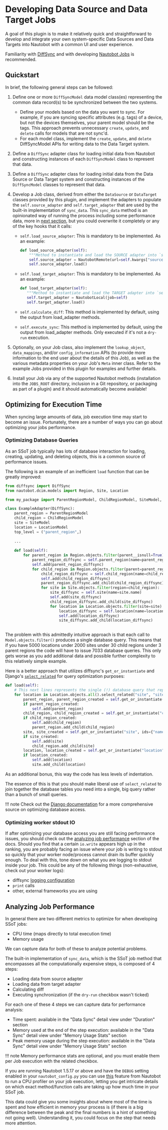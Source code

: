 # Developing Data Source and Data Target Jobs

A goal of this plugin is to make it relatively quick and straightforward to develop and integrate your own system-specific Data Sources and Data Targets into Nautobot with a common UI and user experience.

Familiarity with [DiffSync](https://diffsync.readthedocs.io/en/latest/) and with developing [Nautobot Jobs](https://nautobot.readthedocs.io/en/latest/additional-features/jobs/) is recommended.

## Quickstart

In brief, the following general steps can be followed:

1. Define one or more `DiffSyncModel` data model class(es) representing the common data record(s) to be synchronized between the two systems.

   - Define your models based on the data you want to sync. For example, if you are syncing specific attributes (e.g. tags) of a device, but not the devices themselves, your parent model
     should be the tags. This approach prevents unnecessary `create`, `update`, and `delete` calls for models that are not sync'd.
   - For each model class, implement the `create`, `update`, and `delete` DiffSyncModel APIs for writing data to the Data Target system.

2. Define a `DiffSync` adapter class for loading initial data from Nautobot and constructing instances of each `DiffSyncModel` class to represent that data.
3. Define a `DiffSync` adapter class for loading initial data from the Data Source or Data Target system and constructing instances of the `DiffSyncModel` classes to represent that data.

4. Develop a Job class, derived from either the `DataSource` or `DataTarget` classes provided by this plugin, and implement the adapters to populate the `self.source_adapter` and `self.target_adapter` that are used by the built-in implementation of `sync_data`. This `sync_data` method is an opinionated way of running the process including some performance data, more in [next section](#analyze-job-performance), but you could overwrite it completely or any of the key hooks that it calls:

   - `self.load_source_adapter`: This is mandatory to be implemented. As an example:

     ```python
     def load_source_adapter(self):
         """Method to instantiate and load the SOURCE adapter into `self.source_adapter`."""
         self.source_adapter = NautobotRemote(url=self.kwargs["source_url"], token=self.kwargs["source_token"], job=self)
         self.source_adapter.load()
     ```

   - `self.load_target_adapter`: This is mandatory to be implemented. As an example:

     ```python
     def load_target_adapter(self):
        """Method to instantiate and load the TARGET adapter into `self.target_adapter`."""
        self.target_adapter = NautobotLocal(job=self)
        self.target_adapter.load()
     ```

   - `self.calculate_diff`: This method is implemented by default, using the output from load_adapter methods.

   - `self.execute_sync`: This method is implemented by default, using the output from load_adapter methods. Only executed if it's not a `dry-run` execution.

5. Optionally, on your Job class, also implement the `lookup_object`, `data_mappings`, and/or `config_information` APIs (to provide more information to the end user about the details of this Job), as well as the various metadata properties on your Job's `Meta` inner class. Refer to the example Jobs provided in this plugin for examples and further details.
6. Install your Job via any of the supported Nautobot methods (installation into the `JOBS_ROOT` directory, inclusion in a Git repository, or packaging as part of a plugin) and it should automatically become available!

## Optimizing for Execution Time

When syncing large amounts of data, job execution time may start to become an issue. Fortunately, there are a number of ways you can go about optimizing your jobs performance.

### Optimizing Database Queries

As an SSoT job typically has lots of database interaction for loading, creating, updating, and deleting objects, this is a common source of performance issues.

The following is an example of an inefficient `load` function that can be greatly improved:

```python
from diffsync import DiffSync
from nautobot.dcim.models import Region, Site, Location

from my_package import ParentRegionModel, ChildRegionModel, SiteModel, LocationModel

class ExampleAdapter(DiffSync):
    parent_region = ParentRegionModel
    child_region = ChildRegionModel
    site = SiteModel
    location = LocationModel
    top_level = ("parent_region",)
    
    ...
    
    def load(self):
        for parent_region in Region.objects.filter(parent__isnull=True):
            parent_region_diffsync = self.parent_region(name=parent_region.name)
            self.add(parent_region_diffsync)
            for child_region in Region.objects.filter(parent=parent_region):
                child_region_diffsync = self.child_region(name=child_region.name)
                self.add(child_region_diffsync)
                parent_region_diffsync.add_child(child_region_diffsync)
                for site in Site.objects.filter(region=child_region):
                    site_diffsync = self.site(name=site.name)
                    self.add(site_diffsync)
                    child_region_diffsync.add_child(site_diffsync)
                    for location in Location.objects.filter(site=site):
                        location_diffsync = self.location(name=location.name)
                        self.add(location_diffsync)
                        site_diffsync.add_child(location_diffsync)
        
```

The problem with this admittedly intuitive approach is that each call to `Model.objects.filter()` produces a single database query. This means that if you have 5000 locations under 2000 sites under 30 child regions under 3 parent regions the code will have to issue 7033 database queries. This only gets worse as you add additional data and possible further complexity to this relatively simple example.

Here is a better approach that utilizes diffsync's `get_or_instantiate` and Django's [`select_related`](https://docs.djangoproject.com/en/3.2/ref/models/querysets/#select-related) for query optimization purposes:

```python
def load(self):
    # This next lines represents the single (!) database query that replaces the 7033 from the previous example
    for location in Location.objects.all().select_related("site", "site__region", "site__region__parent"):
        parent_region, parent_region_created = self.get_or_instantiate("parent_region", ids={"name": location.site.region.parent.name})
        if parent_region_created:
            self.add(parent_region)
        child_region, child_region_created = self.get_or_instantiate("child_region", ids={"name": location.site.region.parent})
        if child_region_created:
            self.add(child_region)
            parent_region.add_child(child_region)
        site, site_created = self.get_or_instantiate("site", ids={"name": location.site.name})
        if site_created:
            self.add(site)
            child_region.add_child(site)
        location, location_created = self.get_or_instantiate("location", ids={"name": location.name})
        if location_created:
            self.add(location)
            site.add_child(location)
```

As an additional bonus, this way the code has less levels of indentation.

The essence of this is that you should make liberal use of `select_related` to join together the database tables you need into a single, big query rather than a bunch of small queries.

!!! note
    Check out the [Django documentation](https://docs.djangoproject.com/en/3.2/topics/db/optimization/) for a more comprehensive source on optimizing database access.

### Optimizing worker stdout IO

If after optimizing your database access you are still facing performance issues, you should check out the [analyzing job performance](#analyzing-job-performance) section of the docs. Should you find that a certain `io.write` appears high up in the ranking, you are probably facing an issue where your job is writing to stdout so quickly that your worker node/process cannot drain its buffer quickly enough. To deal with this, tone down on what you are logging to stdout inside your job. This could be any of the following things (non-exhaustive, check out your worker logs):

- diffsync [logging configuration](https://diffsync.readthedocs.io/en/latest/api/diffsync.logging.html?highlight=logging)
- `print` calls
- other, external frameworks you are using

## Analyzing Job Performance

In general there are two different metrics to optimize for when developing SSoT jobs:

- CPU time (maps directly to total execution time)
- Memory usage

We can capture data for both of these to analyze potential problems.

The built-in implementation of `sync_data`, which is the SSoT job method that encompasses all the computationally expensive steps, is composed of 4 steps:

- Loading data from source adapter
- Loading data from target adapter
- Calculating diff
- Executing synchronization (if the `dry-run` checkbox wasn't ticked)

For each one of these 4 steps we can capture data for performance analysis:

- Time spent: available in the "Data Sync" detail view under "Duration" section
- Memory used at the end of the step execution: available in the "Data Sync" detail view under "Memory Usage Stats" section
- Peak memory usage during the step execution: available in the "Data Sync" detail view under "Memory Usage Stats" section

!!! note
    Memory performance stats are optional, and you must enable them per Job execution with the related checkbox.

If you are running Nautobot 1.5.17 or above and have the `DEBUG` setting enabled in your `nautobot_config.py` you can use [this](https://docs.nautobot.com/projects/core/en/stable/additional-features/jobs/#debugging-job-performance) feature from Nautobot to run a CPU profiler on your job execution, letting you get intricate details on which exact method/function calls are taking up how much time in your SSoT job.

This data could give you some insights about where most of the time is spent and how efficient in memory your process is (if there is a big difference between the peak and the final numbers is a hint of something not going well). Understanding it, you could focus on the step that needs more attention.